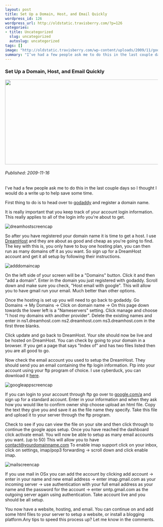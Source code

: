 ```yaml
--- 
layout: post
title: Set Up a Domain, Host, and Email Quickly
wordpress_id: 126
wordpress_url: http://oldstatic.travisberry.com/?p=126
categories: 
- title: Uncategorized
  slug: uncategorized
  autoslug: uncategorized
tags: []
image: "http://oldstatic.travisberry.com/wp-content/uploads/2009/11/godaddyscreencap-640x269.jpg"
summary: "I’ve had a few people ask me to do this in the last couple days so I thought I would do a write up to help save some time."
---
```

<article class="post clearfix">
  <h3>Set Up a Domain, Host, and Email Quickly</h3>
  <a href="http://godaddy.com" class="postImageLink"><img src="http://oldstatic.travisberry.com/wp-content/uploads/2009/11/godaddyscreencap-640x269.jpg" alt="" class="thumbnail alignleft" width=640 height=280 /></a>
  <h6>Published: 2009-11-16</h6>

I've had a few people ask me to do this in the last couple days so I thought I would do a write up to help save some time.
<div class="clearfix"></div>

First thing to do is to head over to [godaddy](http://www.godaddy.com/) and register a domain name. 

It is really important that you keep track of your account login information. This really applies to all of the login info you're about to get.

![dreamhostscreencap](http://oldstatic.travisberry.com/wp-content/uploads/2009/11/dreamhostscreencap-640x461.jpg "dreamhostscreencap")

So after you have registered your domain name it is time to get a host. I use [DreamHost](http://www.dreamhost.com) and they are about as good and cheap as you're going to find. The key with this is, you only have to buy one hosting plan, you can then run as many domains off it as you want. So sign up for a DreamHost account and get it all setup by following their instructions.

![adddomaincap](http://oldstatic.travisberry.com/wp-content/uploads/2009/11/adddomaincap-640x211.jpg "adddomaincap")

On the left side of your screen will be a "Domains" button. Click it and then "add a domain". Enter in the domain you just registered with godaddy. Scroll down and make sure you check, "Host email with google". This will allow you to have gmail run your email. Much better than other options. 

Once the hosting is set up you will need to go back to godaddy. Go Domains -> My Domains -> Click on domain name -> On this page down towards the lower left is a "Nameservers" setting. Click manage and choose "I host my domains with another provider". Delete the existing names and enter in ns1.dreamhost.com ns2.dreamhost.com ns3.dreamhost.com in the first three blanks.

Click update and go back to DreamHost. Your site should now be live and be hosted on DreamHost. You can check by going to your domain in a browser. If you get a page that says "Index of" and has two files listed then you are all good to go.

Now check the email account you used to setup the DreamHost. They should send you an email containing the ftp login information. Ftp into your account using your ftp program of choice. I use cyberduck, you can download it [here](http://cyberduck.ch/).

![googleappscreencap](http://oldstatic.travisberry.com/wp-content/uploads/2009/11/googleappscreencap-640x273.jpg "googleappscreencap")

If you can login to your account through ftp go over to [google.com/a](http://www.google.com/a) and sign up for a standard account. Enter in your information and when they ask how you would like to confirm owner ship choose upload an html file. Copy the text they give you and save it as the file name they specify. Take this file and upload it to your server through the ftp program.

Check to see if you can view the file on your site and then click through to continue the google apps setup. Once you have reached the dashboard click activate email. You will now be able to setup as many email accounts you want. (up to 50) This will allow you to have contact@yourdomainname.com To enable imap support click on your inbox, click on settings, imap/pop3 forwarding -> scroll down and click enable imap.

![mailscreencap](http://oldstatic.travisberry.com/wp-content/uploads/2009/11/mailscreencap.jpg "mailscreencap")

If you use mail in OSx you can add the account by clicking add account -> enter in your name and new email address -> enter imap.gmail.com as your incoming server -> use authentication with your full email address as your name and the password for the account -> enter smtp.gmail.com as the outgoing server again using authentication. Take account live and you should be all setup.

You now have a website, hosting, and email. You can continue on and add some html files to your server to setup a website, or install a blogging platform.Any tips to speed this process up? Let me know in the comments.
</article>